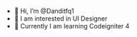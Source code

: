 - 👋 Hi, I’m @Danditfq1
- 👀 I am interested in UI Designer
- 🌱 Currently I am learning Codeigniter 4


<!---
Danditfq1/Danditfq1 is a ✨ special ✨ repository because its `README.md` (this file) appears on your GitHub profile.
You can click the Preview link to take a look at your changes.
--->
